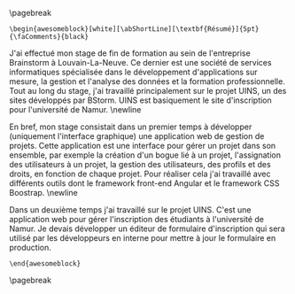 
\pagebreak

```{=latex}
\begin{awesomeblock}[white][\abShortLine][\textbf{Résumé}]{5pt}{\faComments}{black}
```

J'ai effectué mon stage de fin de formation au sein de l'entreprise Brainstorm à Louvain-La-Neuve. 
Ce dernier est une société de services informatiques spécialisée dans le développement d'applications sur mesure, 
la gestion et l'analyse des données et la formation professionnelle. Tout au long du stage, j'ai travaillé principalement 
sur le projet UINS, un des sites développés par BStorm. UINS est basiquement le site d'inscription pour l'université 
de Namur. \newline 

En bref, mon stage consistait dans un premier temps à développer (uniquement l'interface graphique) une application web
de gestion de projets. Cette application est une interface pour gérer un projet dans son ensemble, par exemple la création 
d'un bogue lié à un projet, l'assignation des utilisateurs à un projet, la gestion des utilisateurs, des profils et 
des droits, en fonction de chaque projet. Pour réaliser cela j'ai travaillé avec différents outils
dont le framework front-end Angular et le framework CSS Boostrap. \newline

Dans un deuxième temps j'ai travaillé sur le projet UINS. C'est une application web pour gérer l'inscription des étudiants
à l'université de Namur. Je devais développer un éditeur de formulaire d'inscription qui sera utilisé par les développeurs 
en interne pour mettre à jour le formulaire en production.

```{=latex}
\end{awesomeblock}

``` 
\pagebreak